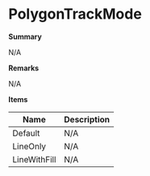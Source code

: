 # PolygonTrackMode

**Summary**

N/A

**Remarks**

N/A

**Items**

|Name|Description|
|---|---|
|Default|N/A|
|LineOnly|N/A|
|LineWithFill|N/A|

